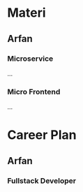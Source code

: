 # Materi

## Arfan

### Microservice

...

### Micro Frontend

...

# Career Plan

## Arfan

### Fullstack Developer
